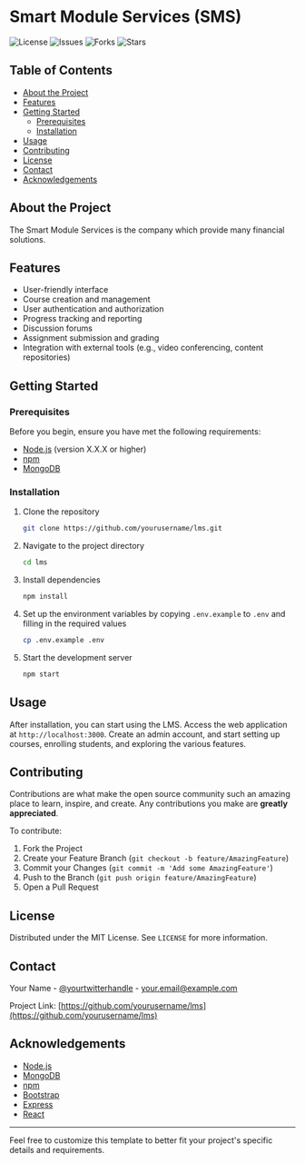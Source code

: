 
# Smart Module Services (SMS)

![License](https://img.shields.io/github/license/yourusername/lms)
![Issues](https://img.shields.io/github/issues/yourusername/lms)
![Forks](https://img.shields.io/github/forks/yourusername/lms)
![Stars](https://img.shields.io/github/stars/yourusername/lms)

## Table of Contents

- [About the Project](#about-the-project)
- [Features](#features)
- [Getting Started](#getting-started)
  - [Prerequisites](#prerequisites)
  - [Installation](#installation)
- [Usage](#usage)
- [Contributing](#contributing)
- [License](#license)
- [Contact](#contact)
- [Acknowledgements](#acknowledgements)

## About the Project

The Smart Module Services is the company which provide many financial solutions.

## Features

- User-friendly interface
- Course creation and management
- User authentication and authorization
- Progress tracking and reporting
- Discussion forums
- Assignment submission and grading
- Integration with external tools (e.g., video conferencing, content repositories)

## Getting Started

### Prerequisites

Before you begin, ensure you have met the following requirements:

- [Node.js](https://nodejs.org/en/) (version X.X.X or higher)
- [npm](https://www.npmjs.com/)
- [MongoDB](https://www.mongodb.com/)

### Installation

1. Clone the repository
   ```sh
   git clone https://github.com/yourusername/lms.git
   ```
2. Navigate to the project directory
   ```sh
   cd lms
   ```
3. Install dependencies
   ```sh
   npm install
   ```
4. Set up the environment variables by copying `.env.example` to `.env` and filling in the required values
   ```sh
   cp .env.example .env
   ```
5. Start the development server
   ```sh
   npm start
   ```

## Usage

After installation, you can start using the LMS. Access the web application at `http://localhost:3000`. Create an admin account, and start setting up courses, enrolling students, and exploring the various features.

## Contributing

Contributions are what make the open source community such an amazing place to learn, inspire, and create. Any contributions you make are **greatly appreciated**.

To contribute:

1. Fork the Project
2. Create your Feature Branch (`git checkout -b feature/AmazingFeature`)
3. Commit your Changes (`git commit -m 'Add some AmazingFeature'`)
4. Push to the Branch (`git push origin feature/AmazingFeature`)
5. Open a Pull Request

## License

Distributed under the MIT License. See `LICENSE` for more information.

## Contact

Your Name - [@yourtwitterhandle](https://twitter.com/yourtwitterhandle) - your.email@example.com

Project Link: [https://github.com/yourusername/lms](https://github.com/yourusername/lms)

## Acknowledgements

- [Node.js](https://nodejs.org/)
- [MongoDB](https://www.mongodb.com/)
- [npm](https://www.npmjs.com/)
- [Bootstrap](https://getbootstrap.com/)
- [Express](https://expressjs.com/)
- [React](https://reactjs.org/)

---

Feel free to customize this template to better fit your project's specific details and requirements.
